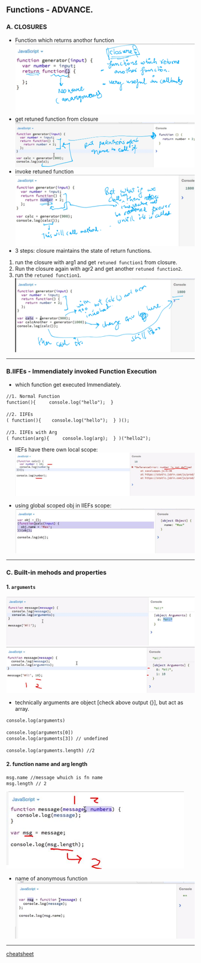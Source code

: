 ## Functions - ADVANCE.

### A. CLOSURES
- Function which returns anothor function   
![img](https://github.com/lekhrajdinkar/javaScript/blob/master/NOTES_JS/asset/img2/11.jpg)
- get retuned function from closure
![img](https://github.com/lekhrajdinkar/javaScript/blob/master/NOTES_JS/asset/img2/12.jpg)
- invoke retuned function
![img](https://github.com/lekhrajdinkar/javaScript/blob/master/NOTES_JS/asset/img2/13.jpg)
- 3 steps: closure maintains the state of return functions.
1. run the closure with arg1 and get `retuned function1` from closure.
2. Run the closure again with agr2 and get another `retuned function2`.
3. run the `retuned function1`.
![img](https://github.com/lekhrajdinkar/javaScript/blob/master/NOTES_JS/asset/img2/14.jpg)

***

### B.IIFEs - Immendiately invoked Function Execution
- which function get executed Immendiately.

```
//1. Normal Function
function(){     console.log("hello");  }

//2. IIFEs
( function(){    console.log("hello");  } )();

//3. IIFEs with Arg
( function(arg){     console.log(arg);  } )("hello2"); 
```

- IIEFs have there own local scope:
![img](https://github.com/lekhrajdinkar/javaScript/blob/master/NOTES_JS/asset/img2/15.JPG)

- using global scoped obj in IIEFs scope:
![img](https://github.com/lekhrajdinkar/javaScript/blob/master/NOTES_JS/asset/img2/16.JPG)

***

### C. Built-in mehods and properties

#### 1. `arguments`
![img](https://github.com/lekhrajdinkar/javaScript/blob/master/NOTES_JS/asset/img2/17.JPG)
![img](https://github.com/lekhrajdinkar/javaScript/blob/master/NOTES_JS/asset/img2/18.JPG)

- technically arguments are object [check above output {}], but act as array.
```
console.log(arguments)

console.log(arguments[0])
console.log(arguments[3]) // undefined

console.log(arguments.length) //2
```
#### 2. function name and arg length
```
msg.name //message whuich is fn name
msg.length // 2
```
![img](https://github.com/lekhrajdinkar/javaScript/blob/master/NOTES_JS/asset/img2/19.JPG)

- name  of anonymous function
![img](https://github.com/lekhrajdinkar/javaScript/blob/master/NOTES_JS/asset/img2/20.JPG)

***

[cheatsheet](https://github.com/lekhrajdinkar/javaScript/blob/master/NOTES_JS/asset/Functions-Cheat-Sheet.pdf)



